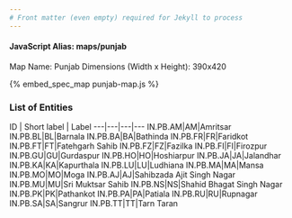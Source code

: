 ```yaml
---
# Front matter (even empty) required for Jekyll to process
---
```


#### JavaScript Alias: maps/punjab

Map Name: Punjab
Dimensions (Width x Height): 390x420



{% embed_spec_map punjab-map.js %}

### List of Entities

ID | Short label | Label
---|---|---|---
IN.PB.AM|AM|Amritsar
IN.PB.BL|BL|Barnala
IN.PB.BA|BA|Bathinda
IN.PB.FR|FR|Faridkot
IN.PB.FT|FT|Fatehgarh Sahib
IN.PB.FZ|FZ|Fazilka
IN.PB.FI|FI|Firozpur
IN.PB.GU|GU|Gurdaspur
IN.PB.HO|HO|Hoshiarpur
IN.PB.JA|JA|Jalandhar
IN.PB.KA|KA|Kapurthala
IN.PB.LU|LU|Ludhiana
IN.PB.MA|MA|Mansa
IN.PB.MO|MO|Moga
IN.PB.AJ|AJ|Sahibzada Ajit Singh Nagar
IN.PB.MU|MU|Sri Muktsar Sahib
IN.PB.NS|NS|Shahid Bhagat Singh Nagar
IN.PB.PK|PK|Pathankot
IN.PB.PA|PA|Patiala
IN.PB.RU|RU|Rupnagar
IN.PB.SA|SA|Sangrur
IN.PB.TT|TT|Tarn Taran